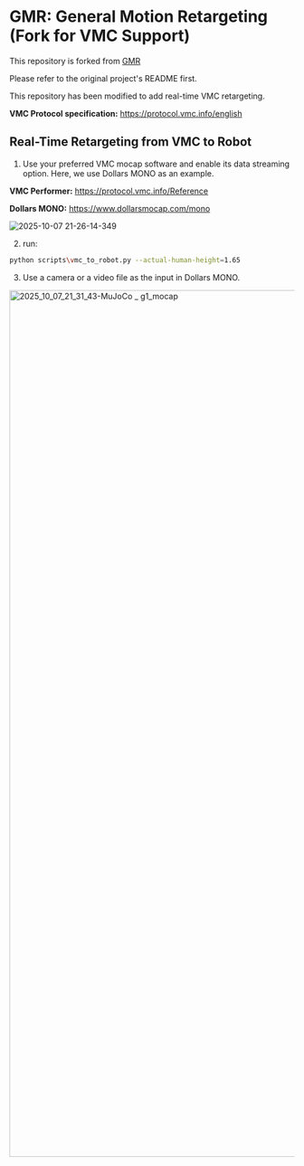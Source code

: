 
# GMR: General Motion Retargeting (Fork for VMC Support)

This repository is forked from [GMR](https://github.com/YanjieZe/GMR)

Please refer to the original project's README first.

This repository has been modified to add real-time VMC retargeting.

**VMC Protocol specification:** https://protocol.vmc.info/english

## Real-Time Retargeting from VMC to Robot

1. Use your preferred VMC mocap software and enable its data streaming option. Here, we use Dollars MONO as an example.

**VMC Performer:** https://protocol.vmc.info/Reference

**Dollars MONO:** https://www.dollarsmocap.com/mono

![2025-10-07 21-26-14-349](https://github.com/user-attachments/assets/bd09d409-afae-4e6e-8471-415adc804da0)

2. run:
```bash
python scripts\vmc_to_robot.py --actual-human-height=1.65
```

3. Use a camera or a video file as the input in Dollars MONO.

<img width="1272" height="1533" alt="2025_10_07_21_31_43-MuJoCo _ g1_mocap" src="https://github.com/user-attachments/assets/7aa02afc-178e-4786-8fc4-fb6bc589a813" />
